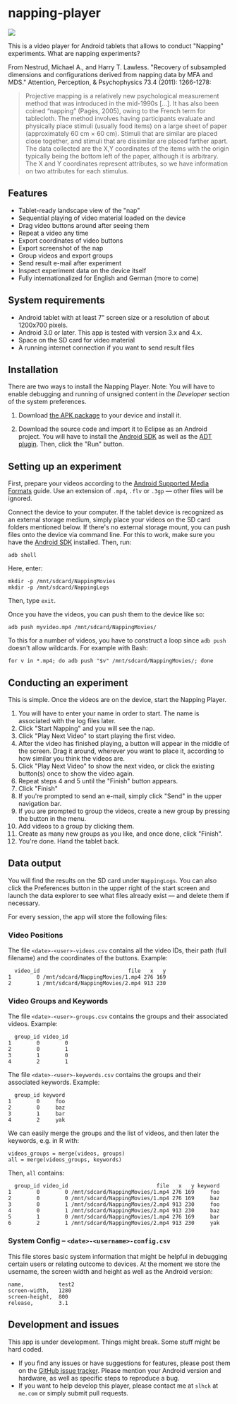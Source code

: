 napping-player
==============

![](http://www.dropbox.com/u/84665/quassumm/nplayer.png)

This is a video player for Android tablets that allows to conduct "Napping" experiments. What are napping experiments?

From Nestrud, Michael A., and Harry T. Lawless. "Recovery of subsampled dimensions and configurations derived from napping data by MFA and MDS." Attention, Perception, & Psychophysics 73.4 (2011): 1266-1278:

> Projective mapping is a relatively new psychological measurement method that was introduced in the mid-1990s […]. It has also been coined “napping” (Pagès, 2005), owing to the French term for tablecloth. The method involves having participants evaluate and physically place stimuli (usually food items) on a large sheet of paper (approximately 60 cm × 60 cm). Stimuli that are similar are placed close together, and stimuli that are dissimilar are placed farther apart. The data collected are the X,Y coordinates of the items with the origin typically being the bottom left of the paper, although it is arbitrary. The X and Y coordinates represent attributes, so we have information on two attributes for each stimulus.



## Features

- Tablet-ready landscape view of the "nap"
- Sequential playing of video material loaded on the device
- Drag video buttons around after seeing them
- Repeat a video any time
- Export coordinates of video buttons
- Export screenshot of the nap
- Group videos and export groups
- Send result e-mail after experiment
- Inspect experiment data on the device itself
- Fully internationalized for English and German (more to come)

## System requirements

- Android tablet with at least 7" screen size or a resolution of about 1200x700 pixels.
- Android 3.0 or later. This app is tested with version 3.x and 4.x.
- Space on the SD card for video material
- A running internet connection if you want to send result files

## Installation

There are two ways to install the Napping Player. Note: You will have to enable debugging and running of unsigned content in the *Developer* section of the system preferences.

1. Download [the APK package](https://dl.dropbox.com/u/84665/quassumm/napping-player.apk) to your device and install it.

2. Download the source code and import it to Eclipse as an Android project. You will have to install the [Android SDK](http://developer.android.com/sdk/index.html) as well as the [ADT plugin](http://developer.android.com/tools/sdk/eclipse-adt.html). Then, click the "Run" button.

## Setting up an experiment

First, prepare your videos according to the [Android Supported Media Formats](http://developer.android.com/guide/appendix/media-formats.html) guide. Use an extension of `.mp4`, `.flv` or `.3gp` — other files will be ignored.

Connect the device to your computer. If the tablet device is recognized as an external storage medium, simply place your videos on the SD card folders mentioned below. If there's no external storage mount, you can push files onto the device via command line. For this to work, make sure you have the [Android SDK](http://developer.android.com/sdk/index.html) installed. Then, run:

    adb shell

Here, enter:

    mkdir -p /mnt/sdcard/NappingMovies
    mkdir -p /mnt/sdcard/NappingLogs

Then,  type `exit`.

Once you have the videos, you can push them to the device like so:

    adb push myvideo.mp4 /mnt/sdcard/NappingMovies/

To this for a number of videos, you have to construct a loop since `adb push` doesn't allow wildcards. For example with Bash:

    for v in *.mp4; do adb push "$v" /mnt/sdcard/NappingMovies/; done


## Conducting an experiment

This is simple. Once the videos are on the device, start the Napping Player. 

1. You will have to enter your name in order to start. The name is associated with the log files later.
2. Click "Start Napping" and you will see the nap.
3. Click "Play Next Video" to start playing the first video.
4. After the video has finished playing, a button will appear in the middle of the screen. Drag it around, wherever you want to place it, according to how similar you think the videos are.
5. Click "Play Next Video" to show the next video, or click the existing button(s) once to show the video again.
6. Repeat steps 4 and 5 until the "Finish" button appears.
7. Click "Finish"
8. If you're prompted to send an e-mail, simply click "Send" in the upper navigation bar.
9. If you are prompted to group the videos, create a new group by pressing the button in the menu.
10. Add videos to a group by clicking them.
11. Create as many new groups as you like, and once done, click "Finish".
12. You're done. Hand the tablet back.

## Data output

You will find the results on the SD card under `NappingLogs`. You can also click the Preferences button in the upper right of the start screen and launch the data explorer to see what files already exist — and delete them if necessary.

For every session, the app will store the following files:

### Video Positions

The file `<date>-<user>-videos.csv` contains all the video IDs, their path (full filename) and the coordinates of the buttons. Example:

      video_id                            file   x   y
    1        0 /mnt/sdcard/NappingMovies/1.mp4 276 169
    2        1 /mnt/sdcard/NappingMovies/2.mp4 913 230

### Video Groups and Keywords

The file `<date>-<user>-groups.csv` contains the groups and their associated videos. Example:

      group_id video_id
    1        0        0
    2        0        1
    3        1        0
    4        2        1

The file `<date>-<user>-keywords.csv` contains the groups and their associated keywords. Example:

      group_id keyword
    1        0     foo
    2        0     baz
    3        1     bar
    4        2     yak

We can easily merge the groups and the list of videos, and then later the keywords, e.g. in R with:

    videos_groups = merge(videos, groups)
    all = merge(videos_groups, keywords)

Then, `all` contains:

      group_id video_id                            file   x   y keyword
    1        0        0 /mnt/sdcard/NappingMovies/1.mp4 276 169     foo
    2        0        0 /mnt/sdcard/NappingMovies/1.mp4 276 169     baz
    3        0        1 /mnt/sdcard/NappingMovies/2.mp4 913 230     foo
    4        0        1 /mnt/sdcard/NappingMovies/2.mp4 913 230     baz
    5        1        0 /mnt/sdcard/NappingMovies/1.mp4 276 169     bar
    6        2        1 /mnt/sdcard/NappingMovies/2.mp4 913 230     yak


### System Config – `<date>-<username>-config.csv`

This file stores basic system information that might be helpful in debugging certain users or relating outcome to devices. At the moment we store the username, the screen width and height as well as the Android version:


    name,           test2
    screen-width,   1280
    screen-height,  800
    release,        3.1

## Development and issues

This app is under development. Things might break. Some stuff might be hard coded.

- If you find any issues or have suggestions for features, please post them on the [GitHub issue tracker](https://github.com/slhck/napping-player/issues). Please mention your Android version and hardware, as well as specific steps to reproduce a bug.
- If you want to help develop this player, please contact me at `slhck` at `me.com` or simply submit pull requests.







